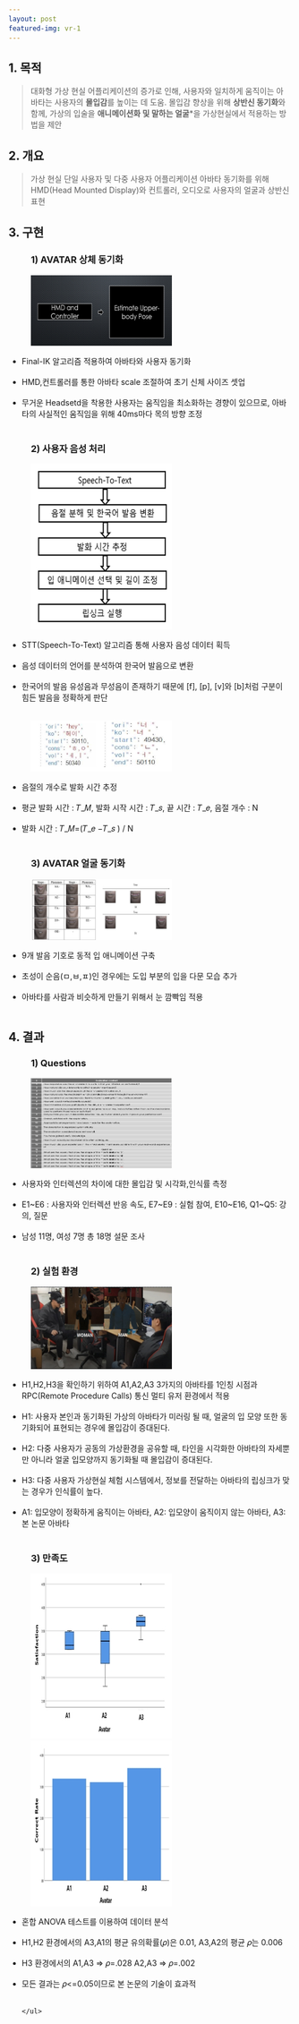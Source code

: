 ```yaml
---
layout: post
featured-img: vr-1
---
```



## 1. 목적 
> 대화형 가상 현실 어플리케이션의 증가로 인해, 사용자와 일치하게 움직이는 아바타는 사용자의 **몰입감**를 높이는 데 도움. 몰입감 향상을 위해 **상반신 동기화**와 함께, 가상의 입술을 **애니메이션화 및 말하는 얼굴***을 가상현실에서 적용하는 방법을 제안

## 2. 개요
> 가상 현실 단일 사용자 및 다중 사용자 어플리케이션 아바타 동기화를 위해 HMD(Head Mounted Display)와 컨트롤러, 오디오로 사용자의 얼굴과 상반신 표현

<div>
<h2>3. 구현</h2>
<h3 style="margin-left: 40px;">1) AVATAR 상체 동기화 </h3>
    <div>
        <img src="/assets/img/posts/vr-sub1.jpg"  width="50%" height="50%" style="margin-left: 40px; "/>
     <ul>
      <li>Final-IK 알고리즘 적용하여 아바타와 사용자 동기화</li>
      <br>
      <li>HMD,컨트롤러를 통한 아바타 scale 조절하여 초기 신체 사이즈 셋업</li>
      <br>
      <li>무거운 Headsetd을 착용한 사용자는 움직임을 최소화하는 경향이 있으므로, 아바타의 사실적인 움직임을 위해 40ms마다 목의 방향 조정</li>
      <br>      
    </ul>
   </div>

<h3 style="margin-left: 40px;">2) 사용자 음성 처리  </h3>
    <div>
        <img src="/assets/img/posts/vr-sub2.jpg"  width="50%" height="50%" style="margin-left: 40px; "/>
     <ul>
      <li>STT(Speech-To-Text) 알고리즘 통해 사용자 음성 데이터 획득</li>
      <br>
      <li>음성 데이터의 언어를 분석하여 한국어 발음으로 변환</li>
      <br>
      <li>한국어의 발음 유성음과 무성음이 존재하기 때문에 [f], [p], [v]와 [b]처럼 구분이 힘든 발음을 정확하게 판단</li>
      <br>      
    </ul>
   </div>
   <div>
        <img src="/assets/img/posts/vr-sub3.jpg"  width="50%" height="50%" style="margin-left: 40px; "/>
     <ul>
      <li>음절의 개수로 발화 시간 추정</li>
      <br>
      <li>평균 발화 시간 : 𝑇_𝑀, 발화 시작 시간 : 𝑇_𝑠, 끝 시간 : 𝑇_𝑒, 음절 개수 : N</li>
      <br>
      <li>발화 시간 : 𝑇_𝑀=(𝑇_𝑒  −𝑇_𝑠 )  / N</li>
      <br>      
    </ul>
   </div>

<h3 style="margin-left: 40px;">3) AVATAR 얼굴 동기화 </h3>
    <div>
        <img src="/assets/img/posts/vr-sub4.jpg"  width="50%" height="50%" style="margin-left: 40px; "/>
     <ul>
      <li>9개 발음 기호로 동적 입 애니메이션 구축</li>
      <br>
      <li>초성이 순음(ㅁ,ㅂ,ㅍ)인 경우에는 도입 부분의 입을 다문 모습 추가</li>
      <br>
      <li>아바타를 사람과 비슷하게 만들기 위해서 눈 깜빡임 적용</li>
      <br>      
    </ul>
   </div>

<div>
<h2>4. 결과</h2>
<h3 style="margin-left: 40px;">1) Questions</h3>
    <div>
        <img src="/assets/img/posts/vr-sub5.jpg"  width="50%" height="50%" style="margin-left: 40px; "/>
     <ul>
      <li>사용자와 인터렉션의 차이에 대한 몰입감 및 시각화,인식률 측정</li>
      <br>
      <li>E1~E6 : 사용자와 인터렉션 반응 속도, E7~E9 : 실험 참여, E10~E16, Q1~Q5: 강의, 질문 </li>
      <br>
      <li>남성 11명, 여성 7명 총 18명 설문 조사</li>
      <br>      
    </ul>
   </div>

<div>

<h3 style="margin-left: 40px;">2) 실험 환경</h3>
    <div>
        <img src="/assets/img/posts/vr-sub6.jpg"  width="50%" height="50%" style="margin-left: 40px; "/>
     <ul>
      <li>H1,H2,H3을 확인하기 위하여 A1,A2,A3 3가지의 아바타를 1인칭 시점과 RPC(Remote Procedure Calls) 통신 멀티 유저 환경에서 적용</li>
      <br>
      <li>H1: 사용자 본인과 동기화된 가상의 아바타가 미러링 될 때, 얼굴의 입 모양 또한 동기화되어 표현되는 경우에 몰입감이 증대된다.</li>
      <br>
      <li>H2: 다중 사용자가 공동의 가상환경을 공유할 때, 타인을 시각화한 아바타의 자세뿐만 아니라 얼굴 입모양까지 동기화될 때 몰입감이 증대된다.</li>
      <br>
      <li>H3: 다중 사용자 가상현실 체험 시스템에서, 정보를 전달하는 아바타의 립싱크가 맞는 경우가 인식률이 높다.</li>
      <br> 
      <li>A1: 입모양이 정확하게 움직이는 아바타, A2: 입모양이 움직이지 않는 아바타, A3: 본 논문 아바타</li>
      <br>     
    </ul>
   </div>

<div>

<h3 style="margin-left: 40px;">3) 만족도</h3>
    <div>
        <img src="/assets/img/posts/vr-sub7.jpg"  width="50%" height="50%" style="margin-left: 40px; "/>
        <img src="/assets/img/posts/vr-sub8.jpg"  width="50%" height="50%" style="margin-left: 40px; "/>
     <ul>
      <li>혼합 ANOVA 테스트를 이용하여 데이터 분석</li>
      <br>
      <li>H1,H2 환경에서의 A3,A1의 평균 유의확률(𝜌)은 0.01, A3,A2의 평균 𝜌는 0.006</li>
      <br>
      <li>H3 환경에서의 A1,A3 => 𝜌=.028  A2,A3 => 𝜌=.002</li>
      <br>      
      <li>모든 결과는  𝜌<=0.05이므로 본 논문의 기술이 효과적</li>
      <br>    
      
    </ul>
   </div>

<div>
 
 
